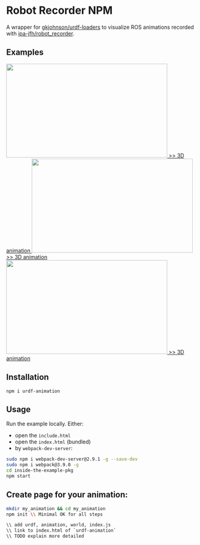Robot Recorder NPM
=========
A wrapper for [gkjohnson/urdf-loaders](https://github.com/gkjohnson/urdf-loaders) to visualize ROS animations recorded with [ipa-jfh/robot_recorder](https://github.com/ipa-jfh/robot_recorder).

## Examples

<a href="https://ipa-jfh.github.io/urdf-animation/application_scan_and_plan/">
    <img src="https://user-images.githubusercontent.com/17281534/46005937-aafba700-c0b6-11e8-9d8f-0148392488f1.gif" width="430" height="250">
    >> 3D animation
</a>
<a href="https://ipa-jfh.github.io/urdf-animation/manipulator_ur5/">
    <img src="https://user-images.githubusercontent.com/17281534/46014233-da1e1280-c0ce-11e8-9ae7-96f053421b38.gif" width="430" height="250">
    >> 3D animation
</a>
<a href="https://ipa-jfh.github.io/urdf-animation/mobile_robot_turtlebot3/">
    <img src="https://user-images.githubusercontent.com/17281534/46012246-e30be580-c0c8-11e8-953b-244bf7070d7b.gif" width="430" height="250">
    >> 3D animation
</a>


## Installation

  `npm i urdf-animation`

## Usage

Run the example locally. Either:
- open the `include.html`
- open the `index.html` (bundled)
- by `webpack-dev-server`:

```bash
sudo npm i webpack-dev-server@2.9.1 -g --save-dev
sudo npm i webpack@3.9.0 -g
cd inside-the-example-pkg
npm start
```

## Create page for your animation:
```bash
mkdir my_animation && cd my_animation
npm init \\ Minimal OK for all steps

\\ add urdf, animation, world, index.js
\\ link to index.html of `urdf-animation`
\\ TODO explain more detailed
```